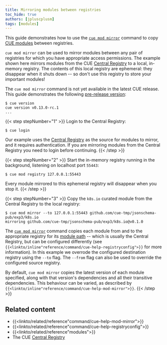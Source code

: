 ```yaml
---
title: Mirroring modules between registries
toc_hide: true
authors: [jpluscplusm]
tags: [modules]
---
```


This guide demonstrates how to use the
[`cue mod mirror`]({{<relref"docs/reference/command/cue-help-mod-mirror">}})
command to copy
[CUE modules]({{<relref"docs/reference/modules">}})
between registries.

`cue mod mirror` can be used to mirror modules between any pair of registries for
which you have appropriate access permissions. The example shown here mirrors
modules from the CUE
[Central Registry](https://registry.cue.works)
to a local, in-memory registry. The contents of this local registry are
ephemeral: they disappear when it shuts down -- so don't use this registry to
store your important modules!

The `cue mod mirror` command is not yet available in the latest CUE release.
This guide demonstrates the following
[pre-release version]({{<relref"docs/introduction/installation/#download-an-official-cue-binary">}}):
```text { title="TERMINAL" type="terminal" codeToCopy="Y3VlIHZlcnNpb24=" }
$ cue version
cue version v0.13.0-rc.1
...
```

{{< step stepNumber="1" >}}
Login to the Central Registry:
```text { title="TERMINAL" type="terminal" codeToCopy="Y3VlIGxvZ2lu" }
$ cue login
```
Our example uses the
[Central Registry](https://registry.cue.works)
as the source for modules to mirror, and it requires authentication. If you are
mirroring modules from the Central Registry you need to login before continuing.
{{< /step >}}

{{< step stepNumber="2" >}}
Start the in-memory registry running in the background, listening on localhost port `55443`:
```text { title="TERMINAL" type="terminal" codeToCopy="Y3VlIG1vZCByZWdpc3RyeSAxMjcuMC4wLjE6NTU0NDM=" }
$ cue mod registry 127.0.0.1:55443
```
Every module mirrored to this ephemeral registry will disappear when you stop it.
{{< /step >}}

{{< step stepNumber="3" >}}
Copy the `k8s.io` curated module from the Central Registry to the local registry:
```text { title="TERMINAL" type="terminal" codeToCopy="Y3VlIG1vZCBtaXJyb3IgLS10byAxMjcuMC4wLjE6NTU0NDMgZ2l0aHViLmNvbS9jdWUtdG1wL2pzb25zY2hlbWEtcHViL2V4cDMvazhzLmlv" }
$ cue mod mirror --to 127.0.0.1:55443 github.com/cue-tmp/jsonschema-pub/exp3/k8s.io
mirroring github.com/cue-tmp/jsonschema-pub/exp3/k8s.io@v0.1.0
```
The [`cue mod mirror`]({{<relref"docs/reference/command/cue-help-mod-mirror">}})
command copies each module from and to the appropriate registry for its
[module path]({{<relref"docs/reference/modules/#module-path">}}) --
which is usually the Central Registry, but can be configured differently (see
<code>{{<linkto/inline"reference/command/cue-help-registryconfig">}}</code>
for more information).
In this example we overrode the configured destination registry using the `--to` flag.
The `--from` flag can also be used to override the configured source registry.

By default, `cue mod mirror` copies the latest version of each module
specified, along with that version's dependencies and all their transitive
dependencies. This behaviour can be varied, as described by
<code>{{<linkto/inline"reference/command/cue-help-mod-mirror">}}</code>.
{{< /step >}}

## Related content

- {{<linkto/related/reference"command/cue-help-mod-mirror">}}
- {{<linkto/related/reference"command/cue-help-registryconfig">}}
- {{<linkto/related/reference"modules">}}
- The CUE [Central Registry](https://registry.cue.works)

